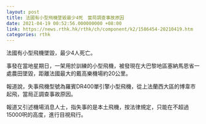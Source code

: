 ```yaml
---
layout: post
title: 法國有小型飛機墜毀最少4死　當局調查事故原因
date: 2021-04-19 00:52:56.000000000 +08:00
link: https://news.rthk.hk/rthk/ch/component/k2/1586454-20210419.htm
categories: rthk
---
```


法國有小型飛機墜毀，最少4人死亡。

事發在當地星期日，一架用於訓練的小型飛機，被發現在大巴黎地區塞納馬恩省一處農田墜毀，距離法國最大的戴高樂機場約20公里。

報道說，失事飛機型號為羅賓DR400單引擎小型飛機，從上法蘭西大區的博韋市起飛，當局正調查事故原因。

報道又引述機場消息人士，指失事的是本土飛機，按法律規定，只能在不超過15000呎的高度，進行目視飛行。
